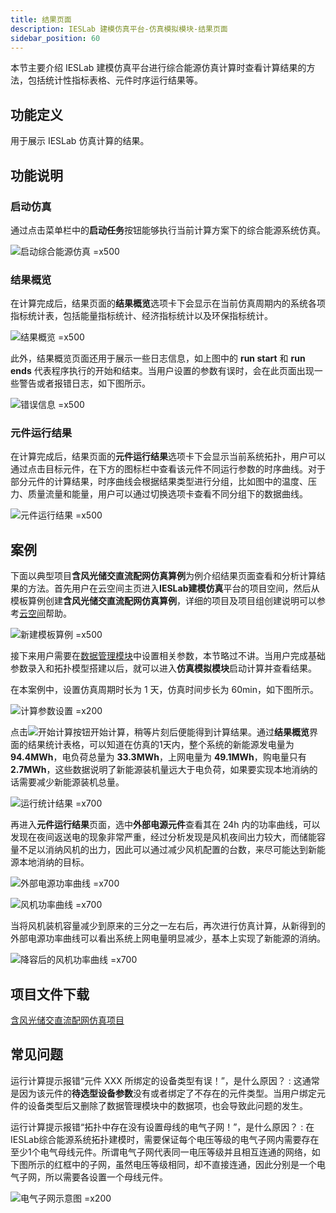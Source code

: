 ```yaml
---
title: 结果页面
description: IESLab 建模仿真平台-仿真模拟模块-结果页面
sidebar_position: 60
---
```


本节主要介绍 IESLab 建模仿真平台进行综合能源仿真计算时查看计算结果的方法，包括统计性指标表格、元件时序运行结果等。

## 功能定义

用于展示 IESLab 仿真计算的结果。

## 功能说明

### 启动仿真

通过点击菜单栏中的**启动任务**按钮能够执行当前计算方案下的综合能源系统仿真。

![启动综合能源仿真 =x500](./start.jpg "启动综合能源仿真")

### 结果概览

在计算完成后，结果页面的**结果概览**选项卡下会显示在当前仿真周期内的系统各项指标统计表，包括能量指标统计、经济指标统计以及环保指标统计。

![结果概览 =x500](./overview.jpg "结果概览")

此外，结果概览页面还用于展示一些日志信息，如上图中的 **run start** 和 **run ends** 代表程序执行的开始和结束。当用户设置的参数有误时，会在此页面出现一些警告或者报错日志，如下图所示。

![错误信息 =x500](./error.jpg "错误信息")

### 元件运行结果

在计算完成后，结果页面的**元件运行结果**选项卡下会显示当前系统拓扑，用户可以通过点击目标元件，在下方的图标栏中查看该元件不同运行参数的时序曲线。对于部分元件的计算结果，时序曲线会根据结果类型进行分组，比如图中的温度、压力、质量流量和能量，用户可以通过切换选项卡查看不同分组下的数据曲线。

![元件运行结果 =x500](./trend.jpg "元件运行结果")


## 案例

下面以典型项目**含风光储交直流配网仿真算例**为例介绍结果页面查看和分析计算结果的方法。首先用户在云空间主页进入**IESLab建模仿真**平台的项目空间，然后从模板算例创建**含风光储交直流配网仿真算例**，详细的项目及项目组创建说明可以参考[云空间](/docs/documents/software/30-ieslab/20-simulation-suite/30-cloud-space/index.md)帮助。

![新建模板算例 =x500](./newproject.jpg "新建模板算例")

接下来用户需要在[数据管理模块](/docs/documents/software/30-ieslab/20-simulation-suite/40-data-module/index.md)中设置相关参数，本节略过不讲。当用户完成基础参数录入和拓扑模型搭建以后，就可以进入**仿真模拟模块**启动计算并查看结果。

在本案例中，设置仿真周期时长为 1 天，仿真时间步长为 60min，如下图所示。

![计算参数设置 =x200](./simuparameter.jpg "计算参数设置")

点击![开始计算](./starticon.jpg "开始计算")按钮开始计算，稍等片刻后便能得到计算结果。通过**结果概览**界面的结果统计表格，可以知道在仿真的1天内，整个系统的新能源发电量为 **94.4MWh**，电负荷总量为 **33.3MWh**，上网电量为 **49.1MWh**，购电量只有 **2.7MWh**，这些数据说明了新能源装机量远大于电负荷，如果要实现本地消纳的话需要减少新能源装机总量。

![运行统计结果 =x700](./sheet.jpg "运行统计结果")

再进入**元件运行结果**页面，选中**外部电源元件**查看其在 24h 内的功率曲线，可以发现在夜间返送电的现象非常严重，经过分析发现是风机夜间出力较大，而储能容量不足以消纳风机的出力，因此可以通过减少风机配置的台数，来尽可能达到新能源本地消纳的目标。

![外部电源功率曲线 =x700](./externalpowersource.jpg "外部电源功率曲线")

![风机功率曲线 =x700](./windpower.jpg "风机功率曲线")

当将风机装机容量减少到原来的三分之一左右后，再次进行仿真计算，从新得到的外部电源功率曲线可以看出系统上网电量明显减少，基本上实现了新能源的消纳。

![降容后的风机功率曲线 =x700](./newwindpower.jpg "降容后的风机功率曲线")

## 项目文件下载
 
[含风光储交直流配网仿真项目](../../80-typical-cases/30-ac-dc-hybrid-distribution-system-with-renewables/ac-dc-hybrid-distribution-system-with-renewables.zip)  

## 常见问题

运行计算提示报错“元件 XXX 所绑定的设备类型有误！”，是什么原因？
:   这通常是因为该元件的**待选型设备参数**没有或者绑定了不存在的元件类型。当用户绑定元件的设备类型后又删除了数据管理模块中的数据项，也会导致此问题的发生。

运行计算提示报错“拓扑中存在没有设置母线的电气子网！”，是什么原因？
:   在IESLab综合能源系统拓扑建模时，需要保证每个电压等级的电气子网内需要存在至少1个电气母线元件。所谓电气子网代表同一电压等级并且相互连通的网络，如下图所示的红框中的子网，虽然电压等级相同，却不直接连通，因此分别是一个电气子网，所以需要各设置一个母线元件。

![电气子网示意图 =x200](./subnet.jpg "电气子网示意图")

